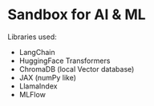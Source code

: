 # Sandbox for AI & ML

Libraries used:
- LangChain
- HuggingFace Transformers
- ChromaDB (local Vector database)
- JAX (numPy like)
- LlamaIndex
- MLFlow

